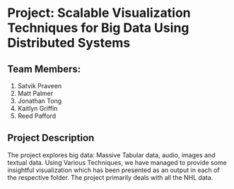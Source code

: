 # Project: Scalable Visualization Techniques for Big Data Using Distributed Systems

## Team Members:
1. Satvik Praveen
2. Matt Palmer
3. Jonathan Tong
4. Kaitlyn Griffin
5. Reed Pafford

## Project Description
The project explores big data: Massive Tabular data, audio, images and textual data. Using Various Techniques, we have managed to 
provide some insightful visualization which has been presented as an output in each of the respective folder. The project primarily 
deals with all the NHL data.
